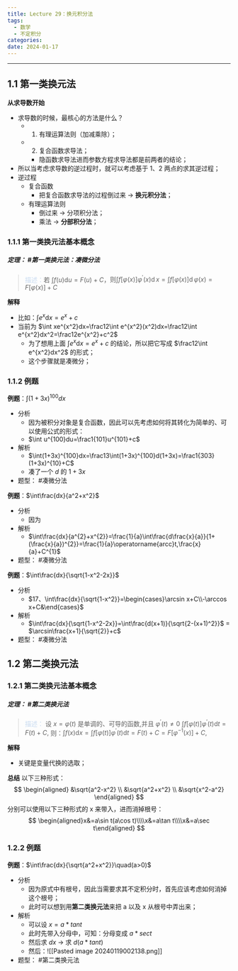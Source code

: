 ```yaml
---
title: Lecture 29：换元积分法
tags:
  - 数学
  - 不定积分
categories: 
date: 2024-01-17
---
```

---
## 1.1 第一类换元法
**从求导数开始**
- 求导数的时候，最核心的方法是什么？
	- 1. 有理运算法则（加减乘除）；
	- 2. 复合函数求导法；
		- 隐函数求导法进而参数方程求导法都是前两者的结论；
- 所以当考虑求导数的逆过程时，就可以考虑基于 1、2 两点的求其逆过程；
- 逆过程
	- 复合函数 
		- 把复合函数求导法的过程倒过来 -> **换元积分法**；
	- 有理运算法则
		- 倒过来 -> 分项积分法；
		- 乘法 -> **分部积分法**；

### 1.1.1 第一类换元法基本概念
##### **定理**： #第一类换元法：凑微分法 
> <font color="#8db3e2"><font color="#c6d9f0">描述：</font></font>若 $\int f(u)\mathrm{d}u=F(u)+C$，$\text{则}\int f[\varphi(x)]\varphi^{\prime}(x)\operatorname{d}x=\int f[\varphi(x)]\operatorname{d}\varphi(x)=F[\varphi(x)]+C$

**解释**
+ 比如：$\int e^x\mathrm{d}x=e^x+c$
+ 当前为 $\int xe^{x^2}dx=\frac12\int e^{x^2}(x^2)dx=\frac12\int e^{x^2}dx^2=\frac12e^{x^2}+c^2$
	+ 为了想用上面 $\int e^x\mathrm{d}x=e^x+c$ 的结论，所以把它写成 $\frac12\int e^{x^2}dx^2$ 的形式；
	+ 这个步骤就是凑微分；

### 1.1.2 例题
**例题**：$\int(1+3x)^{100}dx$
+ 分析
	+ 因为被积分对象是复合函数，因此可以先考虑如何将其转化为简单的、可以使用公式的形式：
	+ $\int u^{100}du=\frac1{101}u^{101}+c$
+ 解析
	+ $\int(1+3x)^{100}dx=\frac13\int(1+3x)^{100}d(1+3x)=\frac1{303}(1+3x)^{10}+C$
	+ 凑了一个 $d$ 的 $1+3x$
+ 题型： #凑微分法 

**例题**：$\int\frac{dx}{a^2+x^2}$
+ 分析
	+ 因为
+ 解析
	+ $\int\frac{dx}{a^{2}+x^{2}}=\frac{1}{a}\int\frac{d\frac{x}{a}}{1+(\frac{x}{a})^{2}}=\frac{1}{a}\operatorname{arcc}t,\frac{x}{a}+C^{1}$
+ 题型： #凑微分法 

**例题**：$\int\frac{dx}{\sqrt{1-x^2-2x}}$
+ 分析
	+ $17、\int\frac{dx}{\sqrt{1-x^2}}=\begin{cases}\arcsin x+C\\-\arccos x+C&\end{cases}$
+ 解析
	+ $\int\frac{dx}{\sqrt{1-x^2-2x}}=\int\frac{d(x+1)}{\sqrt{2-(x+1)^2}}$ = $\arcsin\frac{x+1}{\sqrt{2}}+c$
+ 题型： #凑微分法 

## 1.2 第二类换元法
### 1.2.1 第二类换元法基本概念 
##### **定理**： #第二类换元法
> <font color="#8db3e2"><font color="#c6d9f0">描述：</font></font> $\text{设 }x=\varphi(t)\text{ 是单调的、可导的函数,并且 }\varphi^{\prime}(t)\neq0$ $\int f[\varphi(t)]\varphi^{\prime}(t)\mathrm{d}t=F(t)+C,$ 
> 则：$\int f(x)\mathrm{d}x=\int f[\varphi(t)]\varphi^{\prime}(t)\mathrm{d}t=F(t)+C=F[\varphi^{-1}(x)]+C,$

**解释**
+ 关键是变量代换的选取；

**总结**
以下三种形式：
$$
\begin{aligned}
&\sqrt{a^2-x^2} \\
&\sqrt{a^2+x^2} \\
&\sqrt{x^2-a^2}
\end{aligned}
$$
分别可以使用以下三种形式的 x 来带入，进而消掉根号：
$$
\begin{aligned}x&=a\sin t(a\cos t)\\\\x&=a\tan t\\\\x&=a\sec t\end{aligned}
$$

### 1.2.2 例题
**例题**：$\int\frac{dx}{\sqrt{a^2+x^2}}\quad(a>0)$
+ 分析
	+ 因为原式中有根号，因此当需要求其不定积分时，首先应该考虑如何消掉这个根号；
	+ 此时可以想到用**第二类换元法**来把 a 以及 x 从根号中弄出来；
+ 解析
	+ 可以设 $x=a*tant$
	+ 此时先带入分母中，可知：分母变成 $a*sect$
	+ 然后求 $dx$ -> 求 $d(a*tant)$ 
	+ 然后：![[Pasted image 20240119002138.png]]
+ 题型： #第二类换元法